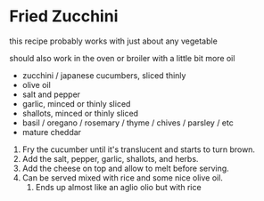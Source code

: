 # Fried Zucchini

this recipe probably works with just about any vegetable

should also work in the oven or broiler with a little bit more oil

* zucchini / japanese cucumbers, sliced thinly
* olive oil
* salt and pepper
* garlic, minced or thinly sliced
* shallots, minced or thinly sliced
* basil / oregano / rosemary / thyme / chives / parsley / etc
* mature cheddar

1. Fry the cucumber until it's translucent and starts to turn brown.
2. Add the salt, pepper, garlic, shallots, and herbs.
3. Add the cheese on top and allow to melt before serving.
4. Can be served mixed with rice and some nice olive oil.
   1. Ends up almost like an aglio olio but with rice
